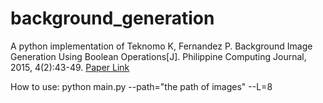 # background_generation
A python implementation of Teknomo K, Fernandez P. Background Image Generation Using Boolean Operations[J]. Philippine Computing Journal, 2015, 4(2):43-49.
<a href='http://xueshu.baidu.com/s?wd=paperuri%3A%28ce2c71f2577b6948355bd4d935f33e5c%29&filter=sc_long_sign&tn=SE_xueshusource_2kduw22v&sc_vurl=http%3A%2F%2Farxiv.org%2Fabs%2F1510.00889&ie=utf-8&sc_us=15438973754103673733'>Paper Link</a>

How to use:
python main.py --path="the path of images" --L=8

